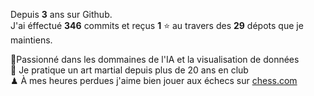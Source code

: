 Depuis **3** ans sur Github.  
J'ai éffectué **346** commits et reçus **1** ⭐ au travers des **29** dépots que je maintiens.

🧠Passionné dans les dommaines de l'IA et la visualisation de données  
🥋 Je pratique un art martial depuis plus de 20 ans en club  
♟ À mes heures perdues j'aime bien jouer aux échecs sur [chess.com](https://www.chess.com/member/stoicismus)